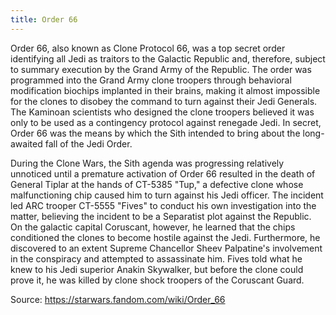 ```yaml
---
title: Order 66
---
```

Order 66, also known as Clone Protocol 66, was a top secret order identifying all Jedi as traitors to the Galactic Republic and,
therefore, subject to summary execution by the Grand Army of the Republic. 
The order was programmed into the Grand Army clone troopers through behavioral modification biochips implanted in their brains,
making it almost impossible for the clones to disobey the command to turn against their Jedi Generals.
The Kaminoan scientists who designed the clone troopers believed it was only to be used as a contingency protocol against renegade Jedi. 
In secret, Order 66 was the means by which the Sith intended to bring about the long-awaited fall of the Jedi Order.

During the Clone Wars,
the Sith agenda was progressing relatively unnoticed until a premature activation of 
Order 66 resulted in the death of General Tiplar at the hands of CT-5385 "Tup," 
a defective clone whose malfunctioning chip caused him to turn against his Jedi officer. 
The incident led ARC trooper CT-5555 "Fives" to conduct his own investigation into the matter, 
believing the incident to be a Separatist plot against the Republic. On the galactic capital Coruscant,
however, he learned that the chips conditioned the clones to become hostile against the Jedi. Furthermore,
he discovered to an extent Supreme Chancellor Sheev Palpatine's involvement in the conspiracy and attempted to assassinate him. 
Fives told what he knew to his Jedi superior Anakin Skywalker, but before the clone could prove it, 
he was killed by clone shock troopers of the Coruscant Guard.

Source: https://starwars.fandom.com/wiki/Order_66
